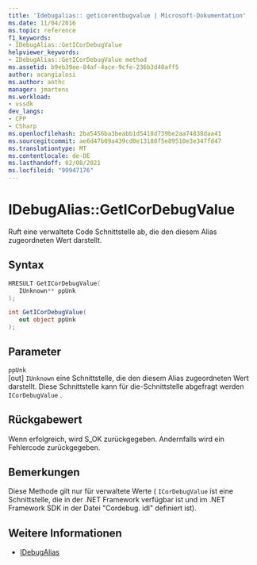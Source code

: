 ```yaml
---
title: 'Idebugalias:: geticorentbugvalue | Microsoft-Dokumentation'
ms.date: 11/04/2016
ms.topic: reference
f1_keywords:
- IDebugAlias::GetICorDebugValue
helpviewer_keywords:
- IDebugAlias::GetICorDebugValue method
ms.assetid: b9eb39ee-84af-4ace-9cfe-236b3d48aff5
author: acangialosi
ms.author: anthc
manager: jmartens
ms.workload:
- vssdk
dev_langs:
- CPP
- CSharp
ms.openlocfilehash: 2ba5456ba3beabb1d5418d739be2aa74838daa41
ms.sourcegitcommit: ae6d47b09a439cd0e13180f5e89510e3e347fd47
ms.translationtype: MT
ms.contentlocale: de-DE
ms.lasthandoff: 02/08/2021
ms.locfileid: "99947176"
---
```

# <a name="idebugaliasgeticordebugvalue"></a>IDebugAlias::GetICorDebugValue
Ruft eine verwaltete Code Schnittstelle ab, die den diesem Alias zugeordneten Wert darstellt.

## <a name="syntax"></a>Syntax

```cpp
HRESULT GetICorDebugValue(
   IUnknown** ppUnk
);
```

```csharp
int GetICorDebugValue(
   out object ppUnk
);
```

## <a name="parameters"></a>Parameter
`ppUnk`\
[out] `IUnknown` eine Schnittstelle, die den diesem Alias zugeordneten Wert darstellt. Diese Schnittstelle kann für die-Schnittstelle abgefragt werden `ICorDebugValue` .

## <a name="return-value"></a>Rückgabewert
 Wenn erfolgreich, wird S_OK zurückgegeben. Andernfalls wird ein Fehlercode zurückgegeben.

## <a name="remarks"></a>Bemerkungen
 Diese Methode gilt nur für verwaltete Werte ( `ICorDebugValue` ist eine Schnittstelle, die in der .NET Framework verfügbar ist und im .NET Framework SDK in der Datei "Cordebug. idl" definiert ist).

## <a name="see-also"></a>Weitere Informationen
- [IDebugAlias](../../../extensibility/debugger/reference/idebugalias.md)
